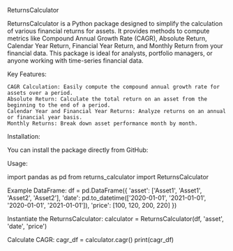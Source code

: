 ReturnsCalculator

ReturnsCalculator is a Python package designed to simplify the calculation of various financial returns for assets. It provides methods to compute metrics like Compound Annual Growth Rate (CAGR), Absolute Return, Calendar Year Return, Financial Year Return, and Monthly Return from your financial data. This package is ideal for analysts, portfolio managers, or anyone working with time-series financial data.

Key Features:

    CAGR Calculation: Easily compute the compound annual growth rate for assets over a period.
    Absolute Return: Calculate the total return on an asset from the beginning to the end of a period.
    Calendar Year and Financial Year Returns: Analyze returns on an annual or financial year basis.
    Monthly Returns: Break down asset performance month by month.

Installation:

You can install the package directly from GitHub:


Usage:

import pandas as pd
from returns_calculator import ReturnsCalculator

Example DataFrame:
df = pd.DataFrame({
    'asset': ['Asset1', 'Asset1', 'Asset2', 'Asset2'],
    'date': pd.to_datetime(['2020-01-01', '2021-01-01', '2020-01-01', '2021-01-01']),
    'price': [100, 120, 200, 220]
})

Instantiate the ReturnsCalculator:
calculator = ReturnsCalculator(df, 'asset', 'date', 'price')

Calculate CAGR:
cagr_df = calculator.cagr()
print(cagr_df)
